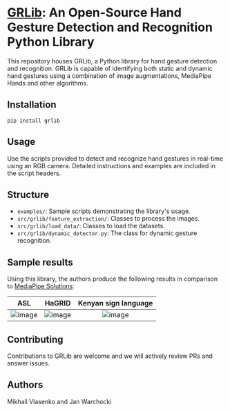 # [GRLib](https://arxiv.org/abs/2310.14919): An Open-Source Hand Gesture Detection and Recognition Python Library
This repository houses GRLib, a Python library for hand gesture detection and recognition. GRLib is capable of identifying both static and dynamic hand gestures using a combination of image augmentations, MediaPipe Hands and other algorithms.

## Installation
`pip install grlib`

## Usage
Use the scripts provided to detect and recognize hand gestures in real-time using an RGB camera.
Detailed instructions and examples are included in the script headers.

## Structure
 * `examples/`: Sample scripts demonstrating the library's usage.
 * `src/grlib/feature_extraction/`: Classes to process the images.
 * `src/grlib/load_data/`: Classes to load the datasets.
 * `src/grlib/dynamic_detector.py`: The class for dynamic gesture recognition.

## Sample results
Using this library, the authors produce the following results in comparison to [MediaPipe Solutions](https://github.com/google/mediapipe/blob/master/docs/solutions/hands.md):

ASL            |  HaGRID | Kenyan sign language
:-------------------------:|:-------------------------:|:-------------------------:
![image](https://github.com/mikhail-vlasenko/grlib/assets/27450370/0fe5cf62-f94c-477c-9de5-0a9e1a9b48f1) | ![image](https://github.com/mikhail-vlasenko/grlib/assets/27450370/244f858a-fc27-4433-86a9-c560c9e8543f) | ![image](https://github.com/mikhail-vlasenko/grlib/assets/27450370/474125dd-d12d-4955-b2ee-7e7f94cc5028)

## Contributing
Contributions to GRLib are welcome and we will actively review PRs and answer issues.

## Authors
Mikhail Vlasenko and Jan Warchocki
